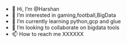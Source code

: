 - 👋 Hi, I’m @Harshan
- 👀 I’m interested in gaming,football,BigData
- 🌱 I’m currently learning python,gcp and glue
- 💞️ I’m looking to collaborate on bigdata tools
- 📫 How to reach me XXXXXX

<!---
knucklebar/knucklebar is a ✨ special ✨ repository because its `README.md` (this file) appears on your GitHub profile.
You can click the Preview link to take a look at your changes.
--->
